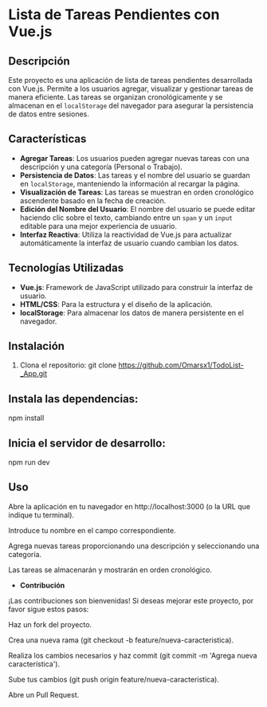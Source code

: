# Lista de Tareas Pendientes con Vue.js

## Descripción

Este proyecto es una aplicación de lista de tareas pendientes desarrollada con Vue.js. Permite a los usuarios agregar, visualizar y gestionar tareas de manera eficiente. Las tareas se organizan cronológicamente y se almacenan en el `localStorage` del navegador para asegurar la persistencia de datos entre sesiones.

## Características

- **Agregar Tareas**: Los usuarios pueden agregar nuevas tareas con una descripción y una categoría (Personal o Trabajo).
- **Persistencia de Datos**: Las tareas y el nombre del usuario se guardan en `localStorage`, manteniendo la información al recargar la página.
- **Visualización de Tareas**: Las tareas se muestran en orden cronológico ascendente basado en la fecha de creación.
- **Edición del Nombre del Usuario**: El nombre del usuario se puede editar haciendo clic sobre el texto, cambiando entre un `span` y un `input` editable para una mejor experiencia de usuario.
- **Interfaz Reactiva**: Utiliza la reactividad de Vue.js para actualizar automáticamente la interfaz de usuario cuando cambian los datos.

## Tecnologías Utilizadas

- **Vue.js**: Framework de JavaScript utilizado para construir la interfaz de usuario.
- **HTML/CSS**: Para la estructura y el diseño de la aplicación.
- **localStorage**: Para almacenar los datos de manera persistente en el navegador.

## Instalación

1. Clona el repositorio:
   git clone https://github.com/Omarsx1/TodoList-_App.git


## Instala las dependencias:

npm install

## Inicia el servidor de desarrollo:

npm run dev

## Uso

Abre la aplicación en tu navegador en http://localhost:3000 (o la URL que indique tu terminal).

Introduce tu nombre en el campo correspondiente.

Agrega nuevas tareas proporcionando una descripción y seleccionando una categoría.

Las tareas se almacenarán y mostrarán en orden cronológico.

- **Contribución**

¡Las contribuciones son bienvenidas! Si deseas mejorar este proyecto, por favor sigue estos pasos:

Haz un fork del proyecto.

Crea una nueva rama (git checkout -b feature/nueva-caracteristica).

Realiza los cambios necesarios y haz commit (git commit -m 'Agrega nueva característica').

Sube tus cambios (git push origin feature/nueva-caracteristica).

Abre un Pull Request.
